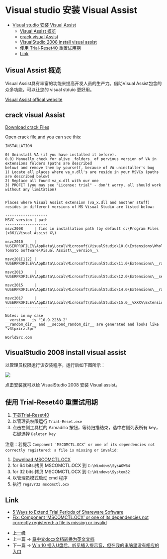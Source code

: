 # Visual studio 安装 Visual Assist


<!-- @import "[TOC]" {cmd="toc" depthFrom=1 depthTo=6 orderedList=false} -->
<!-- code_chunk_output -->

- [Visual studio 安装 Visual Assist](#visual-studio-安装-visual-assist)
	- [Visual Assist 概览](#visual-assist-概览)
	- [crack visual Assist](#crack-visual-assist)
	- [VisualStudio 2008 install visual assist](#visualstudio-2008-install-visual-assist)
	- [使用 Trial-Reset40 重置试用期](#使用-trial-reset40-重置试用期)
	- [Link](#link)

<!-- /code_chunk_output -->


## Visual Assist 概览

Visual Assist具有丰富的功能来提高开发人员的生产力。借助Visual Assist包含的众多功能，可以让您的 visual stduio 更好用。

[Visual Assist offical website](https://www.wholetomato.com/default.asp)

## crack visual Assist

[Download crack Files](https://www.worldsrc.com/programs/crack.php?Ty=429&n=crack_For_Whole_Tomato_Visual_Assist_X)

Open crack file,and you can see this:

```highlight
INSTALLATION

0) Uninstall VA (if you have installed it before).
0.0) Manually check for alive _folders_ of pervious version of VA in extensions folders (paths are described
below) and remove them by yourself, because of VA uninstaller's bug
1) Locate all places where va_x.dll's are reside in your MSVCs (paths are described below)
2) Replace all found va_x.dll with our one
3) PROFIT (you may see "License: trial" - don't worry, all should work without any limitation)


Places where Visual Assist extension (va_x.dll and another stuff) resides in different versions of MS Visual Studio are listed below:

-------------------
MSVC version | path
-------------------
msvc2008     | find in installation path (by default c:\Program Files (x86)\Visual Assist X\)

msvc2010     | %USERPROFILE%\AppData\Local\Microsoft\VisualStudio\10.0\Extensions\Whole Tomato Software\Visual Assist\__version__\

msvc201[1|2] | %USERPROFILE%\AppData\Local\Microsoft\VisualStudio\11.0\Extensions\__random_dir__\

msvc2013     | %USERPROFILE%\AppData\Local\Microsoft\VisualStudio\12.0\Extensions\__second_random_dir__\

msvc2015     | %USERPROFILE%\AppData\Local\Microsoft\VisualStudio\14.0\Extensions\__random_dir__\

msvc2017     | %USERPROFILE%\AppData\Local\Microsoft\VisualStudio\15.0__%XXX%\Extensions\__second_random_dir__\
-------------------

Notes: in my case
__version__ is "10.9.2238.2"
__random_dir__ and __second_random_dir__ are generated and looks like "v3tpxirz.5pr"

WorldSrc.com
```

## VisualStudio 2008 install visual assist

以管理员权限运行该安装程序，运行后如下图所示：

![](../images/VisualStudioInstallVisualAssist_201805312037_1.PNG)

点击安装就可以给 VisualStudio 2008 安装 Visual assist。

## 使用 Trial-Reset40 重置试用期
1. [下载Trial-Reset40 ](https://www.raymond.cc/blog/download/did/278/)
2. 以管理员权限运行 `Trial-Reset.exe`
3. 点击左侧工具栏的 Armadillo 按钮，等待扫描结束，选中右侧列表所有 key，右键选择 `Deleter key`

注意：若提示 `Component ‘MSCOMCTL.OCX’ or one of its dependencies not correctly registered: a file is missing or invalid`:
1. [Download MSCOMCTL.OCX](https://www.ocxme.com/files/mscomctl_ocx)
2. for 64 bits:拷贝 MSCOMCTL.OCX 到 `C:\Windows\SysWOW64`
3. for 32 bits:拷贝 MSCOMCTL.OCX 到 `C:\Windows\System32`
4. 以管理员模式启动 cmd 程序
5. 执行 `regsvr32 mscomctl.ocx`


## Link 
* [5 Ways to Extend Trial Periods of Shareware Software](https://www.raymond.cc/blog/how-to-extend-the-trial-period-of-a-software/)
* [Fix: Component ‘MSCOMCTL.OCX’ or one of its dependencies not correctly registered: a file is missing or invalid](https://appuals.com/fix-component-mscomctl-ocx-one-dependencies-not-correctly-registered-file-missing-invalid/)

- [上一级](README.md)
- 上一篇 -> [将中文docx文档转换为英文文档](DocZhToEn.md)
- 下一篇 -> [Win 10 插入U盘后，听见插入提示音，但在我的电脑里没有相应的入口](insertUSBDevicesNotResponse.md)
